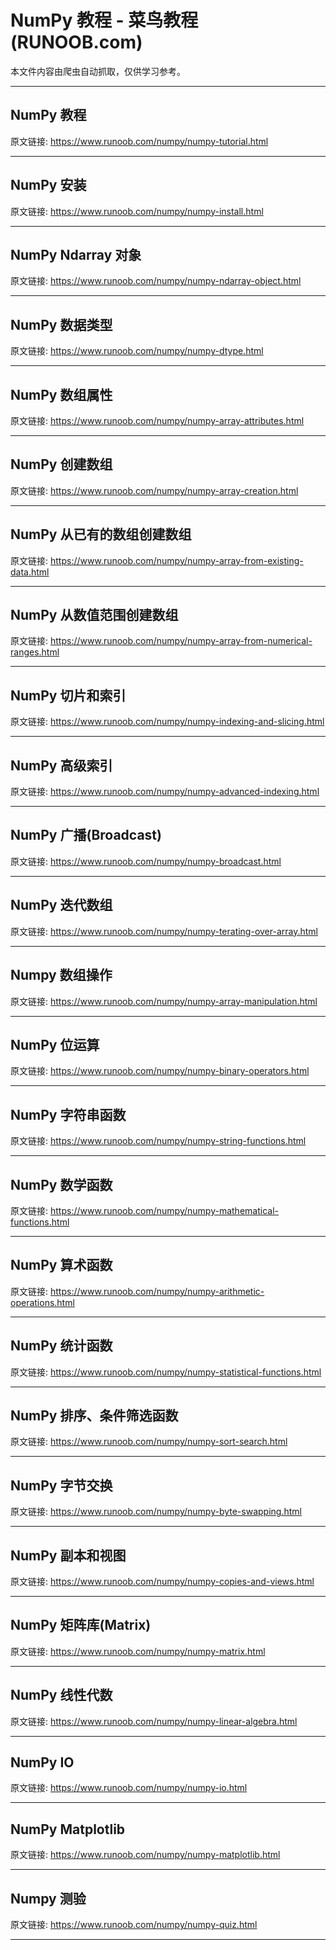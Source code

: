 # NumPy 教程 - 菜鸟教程 (RUNOOB.com)

本文件内容由爬虫自动抓取，仅供学习参考。

---

## NumPy 教程

原文链接: https://www.runoob.com/numpy/numpy-tutorial.html



---

## NumPy 安装

原文链接: https://www.runoob.com/numpy/numpy-install.html



---

## NumPy Ndarray 对象

原文链接: https://www.runoob.com/numpy/numpy-ndarray-object.html



---

## NumPy 数据类型

原文链接: https://www.runoob.com/numpy/numpy-dtype.html



---

## NumPy 数组属性

原文链接: https://www.runoob.com/numpy/numpy-array-attributes.html



---

## NumPy 创建数组

原文链接: https://www.runoob.com/numpy/numpy-array-creation.html



---

## NumPy 从已有的数组创建数组

原文链接: https://www.runoob.com/numpy/numpy-array-from-existing-data.html



---

## NumPy 从数值范围创建数组

原文链接: https://www.runoob.com/numpy/numpy-array-from-numerical-ranges.html



---

## NumPy  切片和索引

原文链接: https://www.runoob.com/numpy/numpy-indexing-and-slicing.html



---

## NumPy 高级索引

原文链接: https://www.runoob.com/numpy/numpy-advanced-indexing.html



---

## NumPy 广播(Broadcast)

原文链接: https://www.runoob.com/numpy/numpy-broadcast.html



---

## NumPy 迭代数组

原文链接: https://www.runoob.com/numpy/numpy-terating-over-array.html



---

## Numpy 数组操作

原文链接: https://www.runoob.com/numpy/numpy-array-manipulation.html



---

## NumPy 位运算

原文链接: https://www.runoob.com/numpy/numpy-binary-operators.html



---

## NumPy 字符串函数

原文链接: https://www.runoob.com/numpy/numpy-string-functions.html



---

## NumPy 数学函数

原文链接: https://www.runoob.com/numpy/numpy-mathematical-functions.html



---

## NumPy 算术函数

原文链接: https://www.runoob.com/numpy/numpy-arithmetic-operations.html



---

## NumPy 统计函数

原文链接: https://www.runoob.com/numpy/numpy-statistical-functions.html



---

## NumPy 排序、条件筛选函数

原文链接: https://www.runoob.com/numpy/numpy-sort-search.html



---

## NumPy 字节交换

原文链接: https://www.runoob.com/numpy/numpy-byte-swapping.html



---

## NumPy 副本和视图

原文链接: https://www.runoob.com/numpy/numpy-copies-and-views.html



---

## NumPy 矩阵库(Matrix)

原文链接: https://www.runoob.com/numpy/numpy-matrix.html



---

## NumPy 线性代数

原文链接: https://www.runoob.com/numpy/numpy-linear-algebra.html



---

## NumPy IO

原文链接: https://www.runoob.com/numpy/numpy-io.html



---

## NumPy  Matplotlib

原文链接: https://www.runoob.com/numpy/numpy-matplotlib.html



---

## Numpy 测验

原文链接: https://www.runoob.com/numpy/numpy-quiz.html



---

